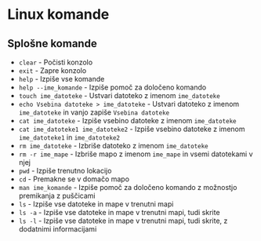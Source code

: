 # Linux komande

## Splošne komande

-   `clear` - Počisti konzolo
-   `exit` - Zapre konzolo
-   `help` - Izpiše vse komande
-   `help --ime_komande` - Izpiše pomoč za določeno komando
-   `touch ime_datoteke` - Ustvari datoteko z imenom `ime_datoteke`
-   `echo Vsebina datoteke > ime_datoteke` - Ustvari datoteko z imenom `ime_datoteke` in vanjo zapiše `Vsebina datoteke`
-   `cat ime_datoteke` - Izpiše vsebino datoteke z imenom `ime_datoteke`
-   `cat ime_datoteke1 ime_datoteke2` - Izpiše vsebino datoteke z imenom `ime_datoteke1` in `ime_datoteke2`
-   `rm ime_datoteke` - Izbriše datoteko z imenom `ime_datoteke`
-   `rm -r ime_mape` - Izbriše mapo z imenom `ime_mape` in vsemi datotekami v njej
-   `pwd` - Izpiše trenutno lokacijo
-   `cd` - Premakne se v domačo mapo
-   `man ime_komande` - Izpiše pomoč za določeno komando z možnostjo premikanja z puščicami
-   `ls` - Izpiše vse datoteke in mape v trenutni mapi
-   `ls -a` - Izpiše vse datoteke in mape v trenutni mapi, tudi skrite
-   `ls -l` - Izpiše vse datoteke in mape v trenutni mapi, tudi skrite, z dodatnimi informacijami